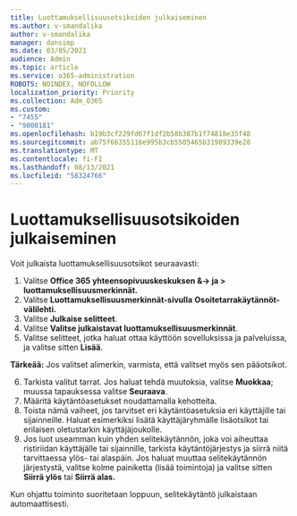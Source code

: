 ```yaml
---
title: Luottamuksellisuusotsikoiden julkaiseminen
ms.author: v-smandalika
author: v-smandalika
manager: dansimp
ms.date: 03/05/2021
audience: Admin
ms.topic: article
ms.service: o365-administration
ROBOTS: NOINDEX, NOFOLLOW
localization_priority: Priority
ms.collection: Adm_O365
ms.custom:
- "7455"
- "9000181"
ms.openlocfilehash: b19b3cf229fd67f1df2b58b387b1f74818e35f48
ms.sourcegitcommit: ab75f66355116e995b3cb5505465b31989339e28
ms.translationtype: MT
ms.contentlocale: fi-FI
ms.lasthandoff: 08/13/2021
ms.locfileid: "58324766"
---
```

# <a name="publish-sensitivity-labels"></a>Luottamuksellisuusotsikoiden julkaiseminen

Voit julkaista luottamuksellisuusotsikot seuraavasti:

1. Valitse **Office 365 yhteensopivuuskeskuksen &-> ja > luottamuksellisuusmerkinnät.**
2. Valitse **Luottamuksellisuusmerkinnät-sivulla** **Osoitetarrakäytännöt-välilehti.**
3. Valitse **Julkaise selitteet**.
4. Valitse **Valitse julkaistavat luottamuksellisuusmerkinnät**. 
5. Valitse selitteet, jotka haluat ottaa käyttöön sovelluksissa ja palveluissa, ja valitse sitten **Lisää**.

**Tärkeää:** Jos valitset alimerkin, varmista, että valitset myös sen pääotsikot.

6. Tarkista valitut tarrat. Jos haluat tehdä muutoksia, valitse **Muokkaa**; muussa tapauksessa valitse **Seuraava**.
7. Määritä käytäntöasetukset noudattamalla kehotteita.
8. Toista nämä vaiheet, jos tarvitset eri käytäntöasetuksia eri käyttäjille tai sijainneille. Haluat esimerkiksi lisätä käyttäjäryhmälle lisäotsikot tai erilaisen oletustarkin käyttäjäjoukolle.
9. Jos luot useamman kuin yhden selitekäytännön, joka voi aiheuttaa ristiriidan käyttäjälle tai sijainnille, tarkista käytäntöjärjestys ja siirrä niitä tarvittaessa ylös- tai alaspäin. Jos haluat muuttaa selitekäytännön järjestystä, valitse kolme painiketta (lisää toimintoja) ja valitse sitten **Siirrä ylös** tai **Siirrä alas.**

Kun ohjattu toiminto suoritetaan loppuun, selitekäytäntö julkaistaan automaattisesti.

